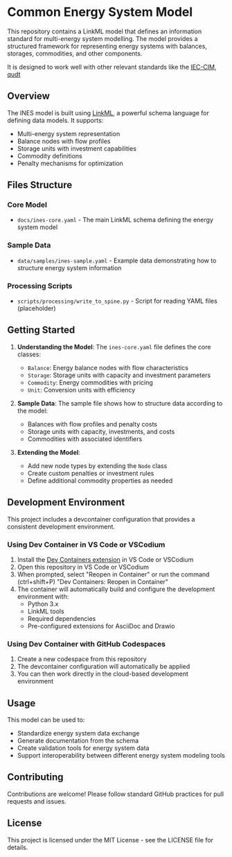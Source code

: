 # Common Energy System Model

This repository contains a LinkML model that defines an information standard for multi-energy system modelling. The model provides a structured framework for representing energy systems with balances, storages, commodities, and other components.

It is designed to work well with other relevant standards like the [IEC-CIM](https://www.entsoe.eu/digital/common-information-model/), [qudt](https://qudt.org/)

## Overview

The INES model is built using [LinkML](https://linkml.io/), a powerful schema language for defining data models. It supports:
- Multi-energy system representation
- Balance nodes with flow profiles
- Storage units with investment capabilities
- Commodity definitions
- Penalty mechanisms for optimization

## Files Structure

### Core Model
- `docs/ines-core.yaml` - The main LinkML schema defining the energy system model

### Sample Data
- `data/samples/ines-sample.yaml` - Example data demonstrating how to structure energy system information

### Processing Scripts
- `scripts/processing/write_to_spine.py` - Script for reading YAML files (placeholder)

## Getting Started

1. **Understanding the Model**: The `ines-core.yaml` file defines the core classes:
   - `Balance`: Energy balance nodes with flow characteristics
   - `Storage`: Storage units with capacity and investment parameters
   - `Commodity`: Energy commodities with pricing
   - `Unit`: Conversion units with efficiency

2. **Sample Data**: The sample file shows how to structure data according to the model:
   - Balances with flow profiles and penalty costs
   - Storage units with capacity, investments, and costs
   - Commodities with associated identifiers

3. **Extending the Model**: 
   - Add new node types by extending the `Node` class
   - Create custom penalties or investment rules
   - Define additional commodity properties as needed

## Development Environment

This project includes a devcontainer configuration that provides a consistent development environment.

### Using Dev Container in VS Code or VSCodium

1. Install the [Dev Containers extension](https://marketplace.visualstudio.com/items?itemName=ms-vscode-remote.remote-containers) in VS Code or VSCodium
2. Open this repository in VS Code or VSCodium
3. When prompted, select "Reopen in Container" or run the command (ctrl+shift+P) "Dev Containers: Reopen in Container"
4. The container will automatically build and configure the development environment with:
   - Python 3.x
   - LinkML tools
   - Required dependencies
   - Pre-configured extensions for AsciiDoc and Drawio

### Using Dev Container with GitHub Codespaces

1. Create a new codespace from this repository
2. The devcontainer configuration will automatically be applied
3. You can then work directly in the cloud-based development environment

## Usage

This model can be used to:
- Standardize energy system data exchange
- Generate documentation from the schema
- Create validation tools for energy system data
- Support interoperability between different energy system modeling tools

## Contributing

Contributions are welcome! Please follow standard GitHub practices for pull requests and issues.

## License

This project is licensed under the MIT License - see the LICENSE file for details.